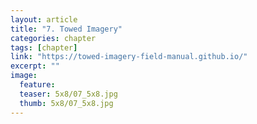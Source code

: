 ```yaml
---
layout: article
title: "7. Towed Imagery"
categories: chapter
tags: [chapter]
link: "https://towed-imagery-field-manual.github.io/"
excerpt: ""
image:
  feature: 
  teaser: 5x8/07_5x8.jpg
  thumb: 5x8/07_5x8.jpg
---
```

